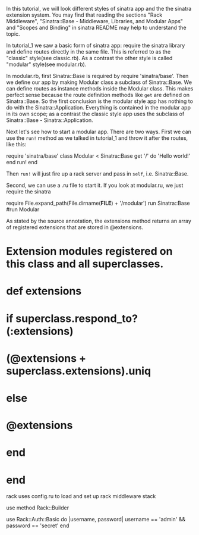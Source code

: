 In this tutorial, we will look different styles of sinatra app and the the sinatra extension system. You may find that reading the sections "Rack Middleware", "Sinatra::Base - Middleware, Libraries, and Modular Apps" and "Scopes and Binding" in sinatra README may help to understand the topic.

In tutorial_1 we saw a basic form of sinatra app: require the sinatra library and define routes directly in the same file. This is referred to as the "classic" style(see classic.rb). As a contrast the other style is called "modular" style(see modular.rb).

In modular.rb, first Sinatra::Base is required by require 'sinatra/base'. Then we define our app by making Modular class a subclass of Sinatra::Base. We can define routes as instance methods inside the Modular class. This makes perfect sense because the route definition methods like `get` are defined on Sinatra::Base. So the first conclusion is the modular style app has nothing to do with the Sinatra::Application. Everything is contained in the modular app in its own scope; as a contrast the classic style app uses the subclass of Sinatra::Base - Sinatra::Application.

Next let's see how to start a modular app. There are two ways. First we can use the `run!` method as we talked in tutorial_1 and throw it after the routes, like this:

require 'sinatra/base'
class Modular < Sinatra::Base
  get '/' do
    'Hello world!'
  end
  run!
end

Then `run!` will just fire up a rack server and pass in `self`, i.e. Sinatra::Base.

Second, we can use a .ru file to start it. If you look at modular.ru, we just require the sinatra

require File.expand_path(File.dirname(__FILE__) + '/modular')
run Sinatra::Base
#run Modular

As stated by the source annotation, the extensions method returns an array of registered extensions that are stored in @extensions.

  # Extension modules registered on this class and all superclasses.
  # def extensions
  #   if superclass.respond_to?(:extensions)
  #     (@extensions + superclass.extensions).uniq
  #   else
  #     @extensions
  #   end
  # end


rack uses config.ru to load and set up rack middleware stack

use method Rack::Builder
 
use Rack::Auth::Basic do |username, password|
  username == 'admin' && password == 'secret'
end